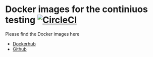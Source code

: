 # Docker images for the continiuos testing [![CircleCI](https://circleci.com/gh/PeriHPX/buildInfrastructure.svg?style=shield)](https://circleci.com/gh/PeriHPX/buildInfrastructure)

Please find the Docker images here

* [Dockerhub](https://hub.docker.com/repository/docker/perihpx/perihpx)
* [Github](https://github.com/PeriHPX/buildInfrastructure/packages/778369)
